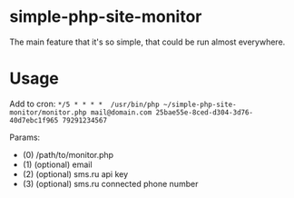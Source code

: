 simple-php-site-monitor
=======================

The main feature that it's so simple, that could be run almost everywhere.

Usage
=======================

Add to cron: 
`*/5 * * * *  /usr/bin/php ~/simple-php-site-monitor/monitor.php mail@domain.com 25bae55e-8ced-d304-3d76-40d7ebc1f965 79291234567`

Params:
 - (0) /path/to/monitor.php
 - (1) (optional) email
 - (2) (optional) sms.ru api key
 - (3) (optional) sms.ru connected phone number
